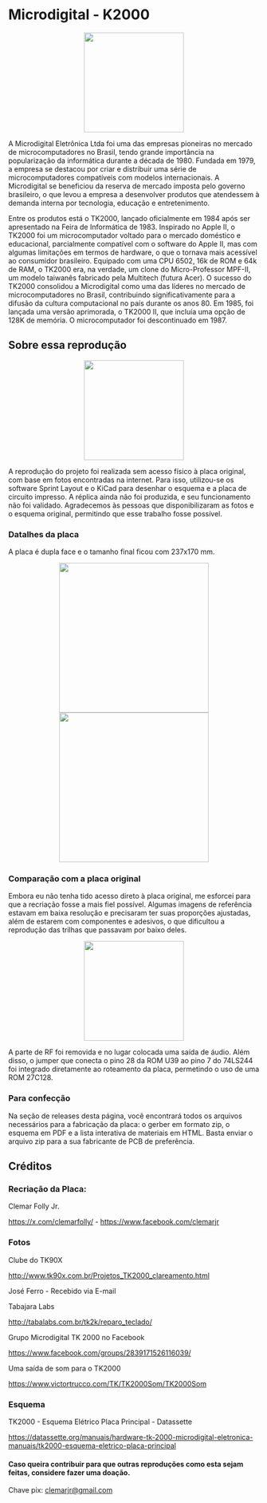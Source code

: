 # Microdigital - K2000

<p align="center">
    <img  height="200" src="https://github.com/user-attachments/assets/b7c42dfb-7c5d-46b4-8caf-4119a7e99b1b">
</p>

A Microdigital Eletrônica Ltda foi uma das empresas pioneiras no mercado de microcomputadores no Brasil, tendo grande importância na popularização da informática durante a década de 1980. Fundada em 1979, a empresa se destacou por criar e distribuir uma série de microcomputadores compatíveis com modelos internacionais. A Microdigital se beneficiou da reserva de mercado imposta pelo governo brasileiro, o que levou a empresa a desenvolver produtos que atendessem à demanda interna por tecnologia, educação e entretenimento.

Entre os produtos está o TK2000, lançado oficialmente em 1984 após ser apresentado na Feira de Informática de 1983. Inspirado no Apple II, o TK2000 foi um microcomputador voltado para o mercado doméstico e educacional, parcialmente compatível com o software do Apple II, mas com algumas limitações em termos de hardware, o que o tornava mais acessível ao consumidor brasileiro. Equipado com uma CPU 6502, 16k de ROM e 64k de RAM, o TK2000 era, na verdade, um clone do Micro-Professor MPF-II, um modelo taiwanês fabricado pela Multitech (futura Acer). O sucesso do TK2000 consolidou a Microdigital como uma das líderes no mercado de microcomputadores no Brasil, contribuindo significativamente para a difusão da cultura computacional no país durante os anos 80. Em 1985, foi lançada uma versão aprimorada, o TK2000 II, que incluía uma opção de 128K de memória. O microcomputador foi descontinuado em 1987.

## Sobre essa reprodução

<p align="center">
    <img height="200" src="https://github.com/user-attachments/assets/0bce09c0-2e63-4d3a-b3ec-127e16f080e1">
</p>

A reprodução do projeto foi realizada sem acesso físico à placa original, com base em fotos encontradas na internet. Para isso, utilizou-se os software Sprint Layout e o KiCad para desenhar o esquema e a placa de circuito impresso. A réplica ainda não foi produzida, e seu funcionamento não foi validado. Agradecemos às pessoas que disponibilizaram as fotos e o esquema original, permitindo que esse trabalho fosse possível.

 ### Datalhes da placa
A placa é dupla face e o tamanho final ficou com 237x170 mm.

<p align="center">
  <img height="300" src="https://github.com/user-attachments/assets/b929285a-dc39-40ad-9baa-c7ed39590151" hspace="20">
  <img height="300" src="https://github.com/user-attachments/assets/beae97be-41e8-4d71-9df0-1ffe6181d6e7" hspace="20">
</p>

### Comparação com a placa original
Embora eu não tenha tido acesso direto à placa original, me esforcei para que a recriação fosse a mais fiel possível. Algumas imagens de referência estavam em baixa resolução e precisaram ter suas proporções ajustadas, além de estarem com componentes e adesivos, o que dificultou a reprodução das trilhas que passavam por baixo deles.

<p align="center">
    <img height="200" src="https://github.com/user-attachments/assets/daf8d63f-add9-4cba-a503-e511ff91c387">
</p>

A parte de RF foi removida e no lugar colocada uma saída de áudio. Além disso, o jumper que conecta o pino 28 da ROM U39 ao pino 7 do 74LS244 foi integrado diretamente ao roteamento da placa, permetindo o uso de uma ROM 27C128.

### Para confecção

Na seção de releases desta página, você encontrará todos os arquivos necessários para a fabricação da placa: o gerber em formato zip, o esquema em PDF e a lista interativa de materiais em HTML. Basta enviar o arquivo zip para a sua fabricante de PCB de preferência.

## Créditos

### Recriação da Placa: 

Clemar Folly Jr.

https://x.com/clemarfolly/ - https://www.facebook.com/clemarjr

### Fotos

Clube do TK90X

http://www.tk90x.com.br/Projetos_TK2000_clareamento.html

José Ferro - Recebido via E-mail

Tabajara Labs

http://tabalabs.com.br/tk2k/reparo_teclado/

Grupo Microdigital TK 2000 no Facebook

https://www.facebook.com/groups/2839171526116039/

Uma saída de som para o TK2000

https://www.victortrucco.com/TK/TK2000Som/TK2000Som

### Esquema

TK2000 - Esquema Elétrico Placa Principal - Datassette

https://datassette.org/manuais/hardware-tk-2000-microdigital-eletronica-manuais/tk2000-esquema-eletrico-placa-principal

#### Caso queira contribuir para que outras reproduções como esta sejam feitas, considere fazer uma doação.

Chave pix: clemarjr@gmail.com
